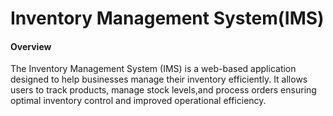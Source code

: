 <h1>Inventory Management System(IMS)</h1>

<h4>Overview</h4>
<p>The Inventory Management System (IMS) is a web-based application designed to help businesses manage their inventory efficiently. It allows users to track products, manage stock levels,and process orders ensuring optimal inventory control and improved operational efficiency.</p>
